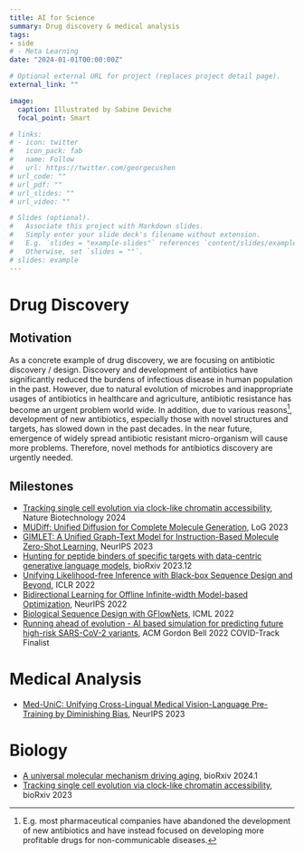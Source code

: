 ```yaml
---
title: AI for Science
summary: Drug discovery & medical analysis
tags:
- side
# - Meta Learning
date: "2024-01-01T00:00:00Z"

# Optional external URL for project (replaces project detail page).
external_link: ""

image:
  caption: Illustrated by Sabine Deviche
  focal_point: Smart

# links:
# - icon: twitter
#   icon_pack: fab
#   name: Follow
#   url: https://twitter.com/georgecushen
# url_code: ""
# url_pdf: ""
# url_slides: ""
# url_video: ""

# Slides (optional).
#   Associate this project with Markdown slides.
#   Simply enter your slide deck's filename without extension.
#   E.g. `slides = "example-slides"` references `content/slides/example-slides.md`.
#   Otherwise, set `slides = ""`.
# slides: example
---
```


# Drug Discovery

## Motivation
As a concrete example of drug discovery, we are focusing on antibiotic discovery / design. 
Discovery and development of antibiotics have significantly reduced the burdens of infectious disease in human population in the past. 
However, due to natural evolution of microbes and inappropriate usages of antibiotics in healthcare and agriculture, antibiotic resistance has become an urgent problem world wide. 
In addition, due to various reasons[^1], development of new antibiotics, especially those with novel structures and targets, has slowed down in the past decades. 
In the near future, emergence of widely spread antibiotic resistant micro-organism will cause more problems. 
Therefore, novel methods for antibiotics discovery are urgently needed. 



## Milestones

- [Tracking single cell evolution via clock-like chromatin accessibility](https://www.nature.com/articles/s41587-024-02241-z), Nature Biotechnology 2024
- [MUDiff: Unified Diffusion for Complete Molecule Generation](https://arxiv.org/abs/2304.14621), LoG 2023
- [GIMLET: A Unified Graph-Text Model for Instruction-Based Molecule Zero-Shot Learning](https://www.biorxiv.org/content/10.1101/2023.05.30.542904.abstract), NeurIPS 2023
- [Hunting for peptide binders of specific targets with data-centric generative language models](https://www.biorxiv.org/content/10.1101/2023.12.31.573750.abstract), bioRxiv 2023.12
- [Unifying Likelihood-free Inference with Black-box Sequence Design and Beyond](https://arxiv.org/abs/2110.03372), ICLR 2022
- [Bidirectional Learning for Offline Infinite-width Model-based Optimization](https://arxiv.org/abs/2209.07507), NeurIPS 2022
- [Biological Sequence Design with GFlowNets](https://arxiv.org/abs/2203.04115), ICML 2022
- [Running ahead of evolution - AI based simulation for predicting future high-risk SARS-CoV-2 variants](https://journals.sagepub.com/doi/abs/10.1177/10943420231188077), ACM Gordon Bell 2022 COVID-Track Finalist

# Medical Analysis

- [Med-UniC: Unifying Cross-Lingual Medical Vision-Language Pre-Training by Diminishing Bias](https://arxiv.org/abs/2305.19894), NeurIPS 2023

# Biology

- [A universal molecular mechanism driving aging](https://www.biorxiv.org/content/10.1101/2024.01.06.574476.abstract), bioRxiv 2024.1
- [Tracking single cell evolution via clock-like chromatin accessibility](https://www.biorxiv.org/content/10.1101/2022.05.12.491736.abstract), bioRxiv 2023



<!-- # Methods

I'm leading a dedicated team for a series of projects for antibiotic discovery with both *in-silico* and *in-vitro* approaches. 
From the alrogithmic perspective, we are focusing on the following approaches: 
- Protein language model: we have reliable[^2] access to a cluster with **~2,000 NVIDIA V100 GPUs**, which has NVLink for GPUs within a node and high-speed across-node connections. We can use the cluster for large-model training. 
- Meta learning
- Generative model
- Deep reinforcement learning
- Self-supervised learning on graphs

We will synthesize and test our generated antibiotics in the wet-lab. 

All of the data and training/testing codes will be publicly available. 


# Seeking Collaboration & Recruiting Interns

> Last update: July 29, 2021, 18:21

- If you are a senior researcher and is interested to collaborate or just want to know more, I'd be very happy to chat. 
- If you are a junior highly-motivated student (e.g. senior undergraduate or junior master or PhD students), I might be able to host you as a remote intern. 

{{% callout note %}}
As a collaborator/intern, you are not expected to have biological background. We have already formualted the drug discovery project into a series of well-defined machine learning problems. 
{{% /callout %}} -->

<!-- {{% callout note %}}
I'm a hands-on senior postdoc: I'd like to give very concrete suggestions and have frequent (can be short) 1-1 meetings with junior student. I also prefer writing detailed documents so that team members can agree on the technical details more quickly.  
I've been enjoying supervising junior students since 2015, and you can find more about my mentoring experience at this [page]({{< relref "page/mentor" >}}). 
{{% /callout %}} -->



<!-- # Credits

Since this is a big and ambitious project, I believe that it is important to assign the correct amount credits to each member. For each member, we will first design a sub-project to solve one problem related to the antibiotic discovery process. For example, we have a sub-project on meta reinforcement learning for improving the sample efficiency for antibiotic discovery. This sub-project can be a bit more generic
The junior student responsible for the project shall be the first-author for a conference paper  -->




[^1]: E.g. most pharmaceutical companies have abandoned the development of new antibiotics and have instead focused on developing more profitable drugs for non-communicable diseases.
<!--[^2]: We have very high priority on the computing cluster and the queue time is negligible. -->